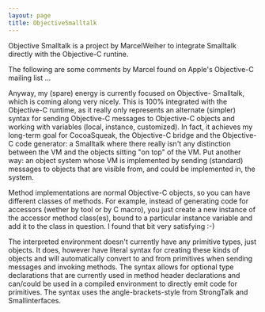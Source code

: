 ```yaml
---
layout: page
title: ObjectiveSmalltalk
---
```




Objective Smalltalk is a project by MarcelWeiher to integrate Smalltalk directly with the Objective-C runtine.

The following are some comments by Marcel found on Apple's Objective-C mailing list ...

Anyway, my (spare) energy is currently focused on Objective- Smalltalk, which is coming along very nicely. This is 100% integrated with the Objective-C runtime, as it really only represents an alternate (simpler) syntax for sending Objective-C messages to Objective-C objects and working with variables (local, instance, customized). In fact, it achieves my long-term goal for CocoaSqueak, the Objective-C bridge and the Objective-C code generator: a Smalltalk where there really isn't any distinction between the VM and the objects sitting "on top" of the VM. Put another way: an object system whose VM is implemented by sending (standard) messages to objects that are visible from, and could be implemented in, the system.

Method implementations are normal Objective-C objects, so you can have different classes of methods. For example, instead of generating code for accessors (wether by tool or by C macro), you just create a new instance of the accessor method class(es), bound to a particular instance variable and add it to the class in question. I found that bit very satisfying :-)

The interpreted environment doesn't currently have any primitive types, just objects. It does, however have literal syntax for creating these kinds of objects and will automatically convert to and from primitives when sending messages and invoking methods. The syntax allows for optional type declarations that are currently used in method header declarations and can/could be used in a compiled environment to directly emit code for primitives. The syntax uses the angle-brackets-style from StrongTalk and Smallinterfaces.

